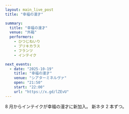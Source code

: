 ```yaml
---
layout: main_live_post
title: "幸福の漫才"

summary:
  title: "幸福の漫才"
  venue: "外箱"
  performers:
    - ひつじねいり
    - ブリキカラス
    - フランツ
    - インテイク

next_events:
  - date: "2025-10-19"
    title: "幸福の漫才"
    venue: "シアターミネルヴァ"
    open: "21:50"
    start: "22:00"
    url: "https://x.gd/lZEvU"
---
```


8 月からインテイクが幸福の漫才に新加入。
新ネタ 2 本ずつ。
